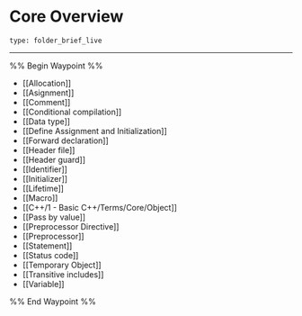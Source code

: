 # Core Overview
 
```ccard
type: folder_brief_live
```
 
---

%% Begin Waypoint %%
- [[Allocation]]
- [[Asignment]]
- [[Comment]]
- [[Conditional compilation]]
- [[Data type]]
- [[Define Assignment and Initialization]]
- [[Forward declaration]]
- [[Header file]]
- [[Header guard]]
- [[Identifier]]
- [[Initializer]]
- [[Lifetime]]
- [[Macro]]
- [[C++/1 - Basic C++/Terms/Core/Object]]
- [[Pass by value]]
- [[Preprocessor Directive]]
- [[Preprocessor]]
- [[Statement]]
- [[Status code]]
- [[Temporary Object]]
- [[Transitive includes]]
- [[Variable]]

%% End Waypoint %%